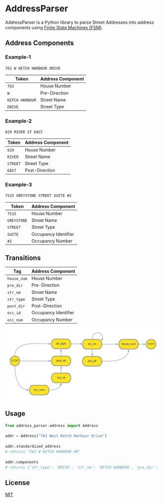 # AddressParser

AddressParser is a Python library to parse Street Addresses into address components using [Finite State Machines (FSM)](https://en.wikipedia.org/wiki/Finite-state_machine "Finite-state machine - Wikipedia").

## Address Components

### Example-1  

`763 W KETCH HARBOUR DRIVE`

| Token           | Address Component |
| --------------- | ----------------- |
| `763`           | House Number      |
| `W`             | Pre-Direction     |
| `KETCH HARBOUR` | Street Name       |
| `DRIVE`         | Street Type       |

### Example-2  

`629 RIVER ST EAST`

| Token    | Address Component |
| -------- | ----------------- |
| `629`    | House Number      |
| `RIVER`  | Street Name       |
| `STREET` | Street Type       |
| `EAST`   | Post-Direction    |

### Example-3  

`7515 GREYSTONE STREET SUITE #2`

| Token       | Address Component    |
| ----------- | -------------------- |
| `7515`      | House Number         |
| `GREYSTONE` | Street Name          |
| `STREET`    | Street Type          |
| `SUITE`     | Occupancy Identifier |
| `#2`        | Occupancy Number     |

## Transitions

| Tag         | Address Component    |
| ----------- | -------------------- |
| `house_num` | House Number         |
| `pre_dir`   | Pre-Direction        |
| `str_nm`    | Street Name          |
| `str_type`  | Street Type          |
| `post_dir`  | Post-Direction       |
| `occ_id`    | Occupancy Identifier |
| `occ_num`   | Occupancy Number     |

![Transitions](diagram.png "State Transitions")

## Usage

```python
from address_parser.address import Address

addr = Address("763 West Ketch Harbour Drive")

addr.standardized_address
# returns "763 W KETCH HARBOUR DR"

addr.components
# returns {'str_type': 'DRIVE', 'str_nm': 'KETCH HARBOUR', 'pre_dir': 'WEST', 'house_num': '763'}
```

## License

[MIT](https://choosealicense.com/licenses/mit/)
